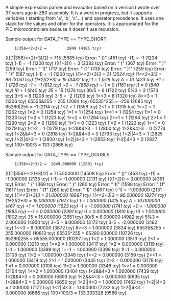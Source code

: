 A simple expression parser and evaluator based on a version I wrote over 37 years ago in Z80 assembly.
It is a work in progress, but it supports variables ( starting from 'a', 'b', 'c'... ) and operator precedence.
It uses one stack for the values and other for the operators.
It is appropriated for the PIC microcontrollers because it doesn't use recursion.


Sample output for DATA_TYPE == TYPE_SHORT:

        1|356<<2+3/2 =         2849 (4105 tcy)
((((1|356)<<2)+3)/2) =          715 (5685 tcy)
Error: "         ()"                (451 tcy)
                -(1) =           -1 (1204 tcy)
                (-1) =           -1 (1200 tcy)
           (((1+2))) =            3 (2382 tcy)
Error: "          ("                (367 tcy)
Error: "          )"                (259 tcy)
Error: "         1("                (717 tcy)
Error: "         (1"                (735 tcy)
Error: "         )1"                (259 tcy)
Error: "         1)"                (587 tcy)
                (-1) =           -1 (1200 tcy)
        ((1<<2)+3)*3 =           21 (3524 tcy)
          (1<<2+3)*3 =           96 (3150 tcy)
         (1+2)*(2+3) =           15 (3432 tcy)
                   1 =            1 (519 tcy)
                   A =           10 (423 tcy)
                  +1 =            1 (726 tcy)
                  -1 =           -1 (812 tcy)
                  ~0 =           -1 (868 tcy)
                 ~-1 =            0 (1161 tcy)
                  !1 =            0 (840 tcy)
                  !0 =            1 (840 tcy)
                 3*5 =           15 (1274 tcy)
                30/5 =            6 (1722 tcy)
                 5%3 =            2 (1573 tcy)
                 3+5 =            8 (1208 tcy)
                 3-5 =           -2 (1209 tcy)
                1<<3 =            8 (1320 tcy)
                8>>3 =            1 (1306 tcy)
           65535&255 =          255 (2084 tcy)
           65535^255 =         -256 (2085 tcy)
           65280|255 =           -1 (2114 tcy)
                1<2  =            1 (1358 tcy)
                 2<1 =            0 (1315 tcy)
                1<=2 =            1 (1262 tcy)
                 1=2 =            0 (1254 tcy)
                 1=1 =            1 (1254 tcy)
                1==1 =            1 (1254 tcy)
                1!=1 =            0 (1223 tcy)
                1!=2 =            1 (1223 tcy)
                1>=2 =            0 (1264 tcy)
                2>=1 =            1 (1264 tcy)
                 2>1 =            1 (1290 tcy)
                 2>2 =            0 (1290 tcy)
                1!=1 =            0 (1223 tcy)
                1!=2 =            1 (1223 tcy)
                1<>1 =            0 (1279 tcy)
                1<>2 =            1 (1279 tcy)
            1<2&&4>3 =            1 (2800 tcy)
            1>2&&4>3 =            0 (2774 tcy)
            1<2&&4<3 =            0 (2818 tcy)
            1>2&&4<3 =            0 (2793 tcy)
            1<2||4>3 =            1 (2825 tcy)
            1>2||4>3 =            1 (2800 tcy)
            1<2||4<3 =            1 (2853 tcy)
            1>2||4<3 =            0 (2827 tcy)
           100+100/3 =          133 (2866 tcy)

Sample output for DATA_TYPE == TYPE_DOUBLE:

        1|356<<2+3/2 =  2849.000000 (12801 tcy)
((((1|356)<<2)+3)/2) =   715.500000 (14508 tcy)
Error: "         ()"                (453 tcy)
                -(1) =    -1.000000 (2135 tcy)
                (-1) =    -1.000000 (2131 tcy)
           (((1+2))) =     3.000000 (4351 tcy)
Error: "          ("                (369 tcy)
Error: "          )"                (260 tcy)
Error: "         1("                (1598 tcy)
Error: "         (1"                (1617 tcy)
Error: "         )1"                (260 tcy)
Error: "         1)"                (1467 tcy)
                (-1) =    -1.000000 (2131 tcy)
        ((1<<2)+3)*3 =    21.000000 (8697 tcy)
          (1<<2+3)*3 =    96.000000 (8274 tcy)
         (1+2)*(2+3) =    15.000000 (7977 tcy)
                   1 =     1.000000 (1415 tcy)
                   A =    10.000000 (467 tcy)
                  +1 =     1.000000 (1623 tcy)
                  -1 =    -1.000000 (1741 tcy)
                  ~0 =    -1.000000 (1865 tcy)
                 ~-1 =     0.000000 (2391 tcy)
                  !1 =     0.000000 (1810 tcy)
                  !0 =     1.000000 (1802 tcy)
                 3*5 =    15.000000 (3651 tcy)
                30/5 =     6.000000 (4982 tcy)
                 5%3 =     2.000000 (4950 tcy)
                 3+5 =     8.000000 (3172 tcy)
                 3-5 =    -2.000000 (3192 tcy)
                1<<3 =     8.000000 (3872 tcy)
                8>>3 =     1.000000 (3824 tcy)
           65535&255 =   255.000000 (10813 tcy)
           65535^255 = 65280.000000 (10726 tcy)
           65280|255 = 65535.000000 (10297 tcy)
                1<2  =     1.000000 (3513 tcy)
                 2<1 =     0.000000 (3210 tcy)
                1<=2 =     1.000000 (3417 tcy)
                 1=2 =     0.000000 (3119 tcy)
                 1=1 =     1.000000 (3399 tcy)
                1==1 =     1.000000 (3399 tcy)
                1!=1 =     0.000000 (3108 tcy)
                1!=2 =     1.000000 (3348 tcy)
                1>=2 =     0.000000 (3159 tcy)
                2>=1 =     1.000000 (3419 tcy)
                 2>1 =     1.000000 (3445 tcy)
                 2>2 =     0.000000 (3178 tcy)
                1!=1 =     0.000000 (3108 tcy)
                1!=2 =     1.000000 (3348 tcy)
                1<>1 =     0.000000 (3164 tcy)
                1<>2 =     1.000000 (3404 tcy)
            1<2&&4>3 =     1.000000 (7439 tcy)
            1>2&&4>3 =     0.000000 (6893 tcy)
            1<2&&4<3 =     0.000000 (6935 tcy)
            1>2&&4<3 =     0.000000 (6650 tcy)
            1<2||4>3 =     1.000000 (7462 tcy)
            1>2||4>3 =     1.000000 (7177 tcy)
            1<2||4<3 =     1.000000 (7232 tcy)
            1>2||4<3 =     0.000000 (6686 tcy)
           100+100/3 =   133.333328 (9586 tcy)
